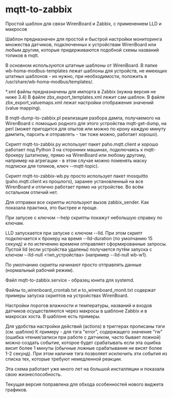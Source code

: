 # mqtt-to-zabbix
Простой шаблон для связи WirenBoard и Zabbix, с применением LLD и макросов

Шаблон предназначен для простой и быстрой настройки мониторинга множества датчиков, подключенных к устройствам WirenBoard или любым другим, которые придерживаются подобной схемы названий топиков в mqtt.

В основном используются штатные шаблоны от WirenBoard. В папке wb-homa-modbus-templates лежат шаблоны для устройств, не имеющих штатных шаблонов - их нужно, при необходимости, положить в /usr/share/wb-homa-modbus/templates/.

*.xml файлы предназначены для импорта в Zabbix (нужна версия не ниже 3.4)
В файле zbx_export_templates.xml лежит сам шаблон.
В файле zbx_export_valuemaps.xml лежат настройки отображения значений (value mapping).

В mqtt-dump-to-zabbix.pl реализация разбора дампа, получаемого на WirenBoard с помощью родного для этого устройства mqtt-get-dump, на perl (может пригодится для опытов или можно по крону каждую минуту дампить, парсить и отправлять - так тоже можно, работает хорошо).

Скрипт mqtt-to-zabbix.py использует пакет paho.mqtt.client и хорошо работает под Python 3 на сторонних машинах, подключаясь к mqtt-брокеру (штатному, прямо на WirenBoard или любому другому, например на агрегации - в этом случае можно поменять маску подписки для топиков, ключ --mqtt-topic).

Скрипт mqtt-to-zabbix-wb.py просто использует пакет mosquitto (paho.mqtt.client из прошлого), заранее установленный на все WirenBoard и отлично работает прямо на устройстве. Во всём остальном отличий нет.

Для отправки все скрипты используют вызов zabbix_sender. Как показала практика, это быстрее и проще.

При запуске с ключом --help скрипты покажут небольшую справку по ключам.

LLD запускается при запуске с ключом --lld. При этом скрипт подключается к брокеру на время --lld-duration (по умолчанию 15 секунд) и по истечению времени отправляет сформированные запросы. Пустой lld (если устройства удалены) получается путём запуска с ключом --lld-null <тип_устройства> (например --lld-null wb-w1).

По умолчанию скрипты начинают просто отправлять данные (нормальный рабочий режим).

Файл mqtt-to-zabbix.service - образец юнита для systemd.

Файлы to_wirenboard_crontab.txt и to_wirenboard_monit.txt содержат примеры запуска скриптов на устройствах WirenBoard.

Настройки порогов влажности и температуры, названий и входов датчиков осуществляются через макросы в шаблоне Zabbix и в макросах хоста. В шаблоне есть примеры.

Для удобства настройки действий (actions) в триггерах прописаны тэги (см. шаблон)
К примеру - для тэга "error", содержащего значение "rw" (ошибка чтения/записи при работе с датчиком, часто бывает ложной) можно создать событие, которое будет срабатывать если эта ошибка висит более 1 минуты (обычные ложные срабатывания не висят более 1-2 секунд). При этом наличие тэга позволяет исключить эти события из списка тех, которые требуют немедленной реакции.

Эта схема работает уже много лет на большой инсталляции и показала свою жизнеспособность.

Текущая версия поправлена для обхода особенностей нового виджета графиков.
